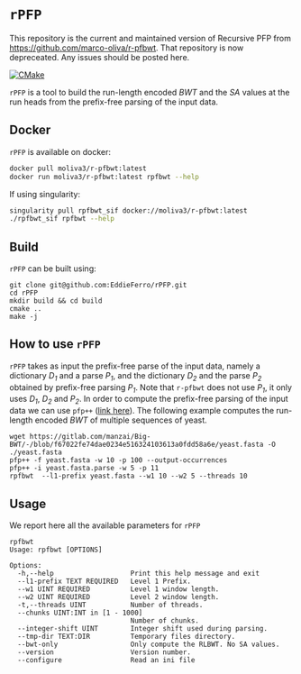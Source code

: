 # `rPFP`

This repository is the current and maintained version of Recursive PFP from https://github.com/marco-oliva/r-pfbwt. That repository is now depreceated. Any issues should be posted here.

[![CMake](https://github.com/EddieFerro/rPFP/actions/workflows/cmake.yml/badge.svg)](https://github.com/EddieFerro/rPFP/actions/workflows/cmake.yml)

`rPFP` is a tool to build the run-length encoded *BWT* and the *SA* values at the run heads from the prefix-free 
parsing of the input data.

## Docker
`rPFP` is available on docker:

```bash
docker pull moliva3/r-pfbwt:latest
docker run moliva3/r-pfbwt:latest rpfbwt --help
```

If using singularity:
```bash
singularity pull rpfbwt_sif docker://moliva3/r-pfbwt:latest
./rpfbwt_sif rpfbwt --help
```

## Build
`rPFP` can be built using: 

```shell
git clone git@github.com:EddieFerro/rPFP.git
cd rPFP
mkdir build && cd build
cmake ..
make -j
```
 
## How to use `rPFP`
`rPFP` takes as input the prefix-free parse of the input data, namely a dictionary *D<sub>1</sub>* and a parse *P<sub>1</sub>*, and 
the dictionary *D<sub>2</sub>* and the parse *P<sub>2</sub>* obtained by prefix-free parsing *P<sub>1</sub>*. Note that `r-pfbwt` does not use *P<sub>1</sub>*,
it only uses *D<sub>1</sub>*, *D<sub>2</sub>* and *P<sub>2</sub>*. In order to compute the prefix-free parsing of the input data we can use `pfp++`
([link here](https://github.com/marco-oliva/pfp.git)). The following example computes the run-length encoded *BWT* of multiple
sequences of yeast.

```shell
wget https://gitlab.com/manzai/Big-BWT/-/blob/f67022fe74dae0234e516324103613a0fdd58a6e/yeast.fasta -O ./yeast.fasta
pfp++ -f yeast.fasta -w 10 -p 100 --output-occurrences 
pfp++ -i yeast.fasta.parse -w 5 -p 11 
rpfbwt  --l1-prefix yeast.fasta --w1 10 --w2 5 --threads 10
```


## Usage
We report here all the available parameters for `rPFP`

```shell
rpfbwt
Usage: rpfbwt [OPTIONS]

Options:
  -h,--help                   Print this help message and exit
  --l1-prefix TEXT REQUIRED   Level 1 Prefix.
  --w1 UINT REQUIRED          Level 1 window length.
  --w2 UINT REQUIRED          Level 2 window length.
  -t,--threads UINT           Number of threads.
  --chunks UINT:INT in [1 - 1000]
                              Number of chunks.
  --integer-shift UINT        Integer shift used during parsing.
  --tmp-dir TEXT:DIR          Temporary files directory.
  --bwt-only                  Only compute the RLBWT. No SA values.
  --version                   Version number.
  --configure                 Read an ini file
```
